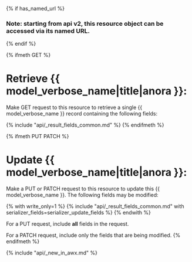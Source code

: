 {% if has_named_url %}
### Note: starting from api v2, this resource object can be accessed via its named URL.
{% endif %}

{% ifmeth GET %}
# Retrieve {{ model_verbose_name|title|anora }}:

Make GET request to this resource to retrieve a single {{ model_verbose_name }}
record containing the following fields:

{% include "api/_result_fields_common.md" %}
{% endifmeth %}

{% ifmeth PUT PATCH %}
# Update {{ model_verbose_name|title|anora }}:

Make a PUT or PATCH request to this resource to update this
{{ model_verbose_name }}.  The following fields may be modified:

{% with write_only=1 %}
{% include "api/_result_fields_common.md" with serializer_fields=serializer_update_fields %}
{% endwith %}

For a PUT request, include **all** fields in the request.

For a PATCH request, include only the fields that are being modified.
{% endifmeth %}

{% include "api/_new_in_awx.md" %}
